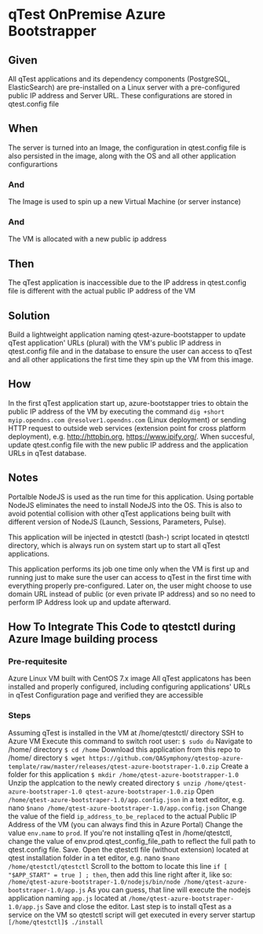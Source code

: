 # qTest OnPremise Azure Bootstrapper

## Given
All qTest applications and its dependency components (PostgreSQL, ElasticSearch) are pre-installed on a Linux server with a pre-configured public IP address and Server URL.
These configurations are stored in qtest.config file

## When
The server is turned into an Image, the configuration in qtest.config file is also persisted in the image, along with the OS and all other application configurartions

### And
The Image is used to spin up a new Virtual Machine (or server instance)

### And
The VM is allocated with a new public ip address

## Then
The qTest application is inaccessible due to the IP address in qtest.config file is different with the actual public IP address of the VM

## Solution
Build a lightweight application naming qtest-azure-bootstapper to update qTest application' URLs (plural) with the VM's public IP address in qtest.config file and in the database to ensure the user can access to qTest and all other applications the first time they spin up the VM from this image.

## How
In the first qTest application start up, azure-bootstapper tries to obtain the public IP address of the VM by executing the command ```dig +short myip.opendns.com @resolver1.opendns.com``` (Linux deployment) or sending HTTP request to outside web services (extension point for cross platform deployment), e.g. http://httpbin.org, https://www.ipify.org/. When succesful, update qtest.config file with the new public IP address and the application URLs in qTest database.

## Notes
Portalble NodeJS is used as the run time for this application. Using portable NodeJS eliminates the need to install NodeJS into the OS. This is also to avoid potential collision with other qTest applications being built with different version of NodeJS (Launch, Sessions, Parameters, Pulse).

This application will be injected in qtestctl (bash-) script located in qtestctl directory, which is always run on system start up to start all qTest applications.

This application performs its job one time only when the VM is first up and running just to make sure the user can access to qTest in the first time with everything properly pre-configured. Later on, the user might choose to use domain URL instead of public (or even private IP address) and so no need to perform IP Address look up and update afterward.

## How To Integrate This Code to qtestctl during Azure Image building process

### Pre-requitesite
Azure Linux VM built with CentOS 7.x image
All qTest applicatons has been installed and properly configured, including configuring applications' URLs in qTest Configuration page and verified they are accessible

### Steps
Assuming qTest is installed in the VM at /home/qtestctl/ directory
SSH to Azure VM
Execute this command to switch root user: ```$ sudo du```
Navigate to /home/ directory ```$ cd /home```
Download this application from this repo to /home/ directory ```$ wget https://github.com/QASymphony/qtestop-azure-template/raw/master/releases/qtest-azure-bootstraper-1.0.zip```
Create a folder for this application ```$ mkdir /home/qtest-azure-bootstrapper-1.0```
Unzip the applcation to the newly created directory
```$ unzip /home/qtest-azure-bootstraper-1.0 qtest-azure-bootstraper-1.0.zip```
Open `/home/qtest-azure-bootstraper-1.0/app.config.json` in a text editor, e.g. nano
```$nano /home/qtest-azure-bootstraper-1.0/app.config.json```
Change the value of the field `ip_address_to_be_replaced` to the actual Public IP Address of the VM (you can always find this in Azure Portal)
Change the value `env.name` to `prod`.
If you're not installing qTest in /home/qtestctl, change the value of env.prod.qtest_config_file_path to reflect the full path to qtest.config file.
Save.
Open the qtestctl file (without extension) located at qtest installation folder in a tet editor, e.g. nano
```$nano /home/qtestctl/qtestctl```
Scroll to the bottom to locate this line ``if [ "$APP_START" = true ] ; then``, then add this line right after it, like so:
```/home/qtest-azure-bootstraper-1.0/nodejs/bin/node /home/qtest-azure-bootstraper-1.0/app.js```
As you can guess, that line will execute the nodejs application naming ``app.js`` located at ``/home/qtest-azure-bootstraper-1.0/app.js``
Save and close the editor.
Last step is to install qTest as a service on the VM so qtestctl script will get executed in every server startup
```[/home/qtestctl]$ ./install```